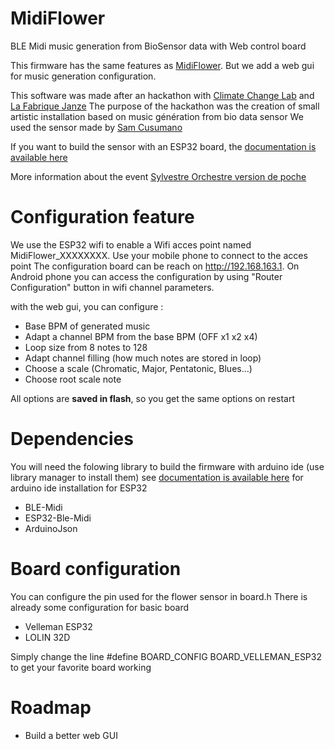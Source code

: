 # MidiFlower
BLE Midi music generation from BioSensor data with Web control board


This firmware has the same features as [MidiFlower](https://github.com/crocsg/MidiFlower). But we add a web gui for music generation configuration.

This software was made after an hackathon with [Climate Change Lab](https://climatechangelab.org/) and [La Fabrique Janze](https://lafabrique.rafcom.bzh/)
The purpose of the hackathon was the creation of small artistic installation based on music génération from bio data sensor
We used the sensor made by [Sam Cusumano](https://github.com/electricityforprogress/MIDIsprout)

If you want to build the sensor with an ESP32 board, the [documentation is available here](https://wikifab.org/wiki/Capteur_BioData_pour_ESP32)

More information about the event [Sylvestre Orchestre version de poche](https://climatechangelab.org/2021/12/13/sylvestre-orchestre-version-de-poche-retour-sur-le-hackathon-de-decembre-2021/)




# Configuration feature
We use the ESP32 wifi to enable a Wifi  acces point named MidiFlower_XXXXXXXX.
Use your mobile phone to connect to the acces point
The configuration board can be reach on http://192.168.163.1. On Android phone you can access the configuration by using "Router Configuration" button
in wifi channel parameters.

with the web gui, you can configure :
- Base BPM of generated music
- Adapt a channel BPM from the base BPM (OFF x1 x2 x4)
- Loop size from 8 notes to 128
- Adapt channel filling (how much notes are stored in loop)
- Choose a scale (Chromatic, Major, Pentatonic, Blues...)
- Choose root scale note

All options are **saved in flash**, so you get the same options on restart


# Dependencies
You will need the folowing library to build the firmware with arduino ide (use library manager to install them)
see [documentation is available here](https://wikifab.org/wiki/Capteur_BioData_pour_ESP32) for arduino ide installation for ESP32

- BLE-Midi
- ESP32-Ble-Midi
- ArduinoJson

# Board configuration
You can configure the pin used for the flower sensor in board.h
There is already some configuration for basic board
- Velleman ESP32
- LOLIN 32D

Simply change the line 
#define BOARD_CONFIG    BOARD_VELLEMAN_ESP32
to get your favorite board working

# Roadmap
- Build a better web GUI



